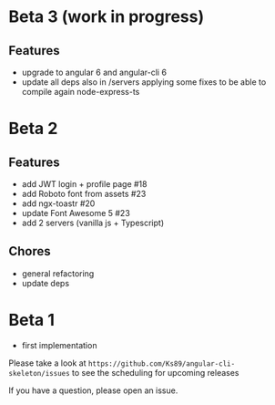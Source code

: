 # Beta 3 (work in progress)

## Features
- upgrade to angular 6 and angular-cli 6
- update all deps also in /servers applying some fixes to be able to compile again node-express-ts


# Beta 2

## Features
- add JWT login + profile page #18
- add Roboto font from assets #23
- add ngx-toastr #20
- update Font Awesome 5 #23
- add 2 servers (vanilla js + Typescript)

## Chores
- general refactoring
- update deps


# Beta 1
- first implementation

Please take a look at `https://github.com/Ks89/angular-cli-skeleton/issues` to see the scheduling for upcoming releases

If you have a question, please open an issue.
